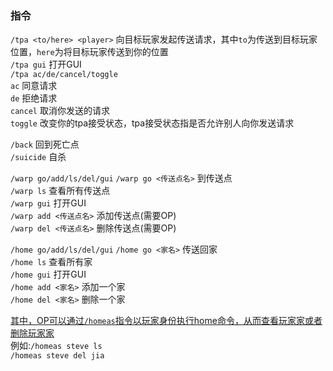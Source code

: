 ### 指令
`/tpa <to/here> <player>` 向目标玩家发起传送请求，其中`to`为传送到目标玩家位置，`here`为将目标玩家传送到你的位置    
`/tpa gui` 打开GUI  
`/tpa ac/de/cancel/toggle`  
`ac` 同意请求  
`de` 拒绝请求  
`cancel` 取消你发送的请求  
`toggle` 改变你的tpa接受状态，tpa接受状态指是否允许别人向你发送请求

`/back` 回到死亡点  
`/suicide` 自杀

`/warp go/add/ls/del/gui`
`/warp go <传送点名>` 到传送点  
`/warp ls` 查看所有传送点  
`/warp gui` 打开GUI  
`/warp add <传送点名>` 添加传送点(需要OP)  
`/warp del <传送点名>` 删除传送点(需要OP)

`/home go/add/ls/del/gui`
`/home go <家名>` 传送回家  
`/home ls` 查看所有家  
`/home gui` 打开GUI  
`/home add <家名>` 添加一个家  
`/home del <家名>` 删除一个家

<u>其中，OP可以通过`/homeas`指令以玩家身份执行home命令，从而查看玩家家或者删除玩家家</u>  
例如:`/homeas steve ls`  
`/homeas steve del jia`
